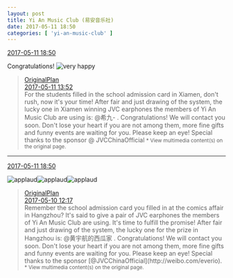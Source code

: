 ```yaml
---
layout: post
title: Yi An Music Club (易安音乐社)
date: 2017-05-11 18:50
categories: [ 'yi-an-music-club' ]
---
```


<div class="weibo-info">
  <a href="http://weibo.com/6094546964/F2DGP1f4O">2017-05-11 18:50</a>
</div>

Congratulations! ![very happy](http://img.t.sinajs.cn/t4/appstyle/expression/ext/normal/58/mb_org.gif)

<!-- more -->

> <div class="weibo-post-name">
>   <a href="http://weibo.com/satosan">OriginalPlan</a>
> </div>
> <div class="weibo-info">
>   <a href="http://weibo.com/5626539553/F2BJF0Gbu">2017-05-11 13:52</a>
> </div>
> For the students filled in the school admission card in Xiamen, don't rush, now it's your time! After fair and just drawing of the system, the lucky one in Xiamen winning JVC earphones the members of Yi An Music Club are using is: @希九- . Congratulations! We will contact you soon. Don't lose your heart if you are not among them, more fine gifts and funny events are waiting for you. Please keep an eye! Special thanks to the sponsor @ JVCChinaOfficial  
> <small>* View multimedia content(s) on the original page.</small>

---

<div class="weibo-info">
  <a href="http://weibo.com/6094546964/F2DGH0yID">2017-05-11 18:50</a>
</div>

![applaud](http://img.t.sinajs.cn/t4/appstyle/expression/ext/normal/36/gza_org.gif)![applaud](http://img.t.sinajs.cn/t4/appstyle/expression/ext/normal/36/gza_org.gif)![applaud](http://img.t.sinajs.cn/t4/appstyle/expression/ext/normal/36/gza_org.gif)

> <div class="weibo-post-name">
>   <a href="http://weibo.com/satosan">OriginalPlan</a>
> </div>
> <div class="weibo-info">
>   <a href="http://weibo.com/5626539553/F2rGWAIZS">2017-05-10 12:17</a>
> </div>
> Remember the school admission card you filled in at the comics affair in Hangzhou? It's said to give a pair of JVC earphones the members of Yi An Music Club are using. It's time to fulfill the promise! After fair and just drawing of the system, the lucky one for the prize in Hangzhou is: @黄宇航的西瓜家 . Congratulations! We will contact you soon. Don't lose your heart if you are not among them, more fine gifts and funny events are waiting for you. Please keep an eye! Special thanks to the sponsor [@JVCChinaOfficial](http://weibo.com/everio).  
> <small>* View multimedia content(s) on the original page.</small>
